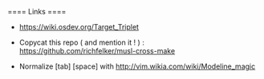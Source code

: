 ==== Links ====

 - https://wiki.osdev.org/Target_Triplet
 - Copycat this repo ( and mention it ! ) : https://github.com/richfelker/musl-cross-make

 - Normalize [tab] [space] with http://vim.wikia.com/wiki/Modeline_magic

